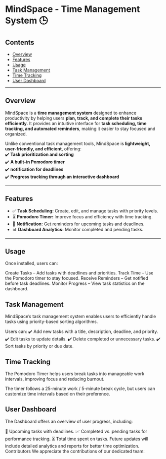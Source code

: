 # **MindSpace - Time Management System** 🕒  

## **Contents**  
- [Overview](#overview)  
- [Features](#features)  
- [Usage](#usage)  
- [Task Management](#task-management)  
- [Time Tracking](#time-tracking)  
- [User Dashboard](#user-dashboard)   

---

## **Overview**  
MindSpace is a **time management system** designed to enhance productivity by helping users **plan, track, and complete their tasks efficiently**. It provides an intuitive interface for **task scheduling, time tracking, and automated reminders**, making it easier to stay focused and organized.  

Unlike conventional task management tools, MindSpace is **lightweight, user-friendly, and efficient**, offering:  
✔️ **Task prioritization and sorting**  
✔️ **A built-in Pomodoro timer**  
✔️ **notification for deadlines**  
✔️ **Progress tracking through an interactive dashboard**  

---

## **Features**  
- ✅ **Task Scheduling:** Create, edit, and manage tasks with priority levels.  
- ⏳ **Pomodoro Timer:** Improve focus and efficiency with time tracking.  
- 🔔 **Notification:** Get reminders for upcoming tasks and deadlines.  
- 📊 **Dashboard Analytics:** Monitor completed and pending tasks.  
---
## **Usage**  
Once installed, users can:

Create Tasks – Add tasks with deadlines and priorities.
Track Time – Use the Pomodoro timer to stay focused.
Receive Reminders – Get notified before task deadlines.
Monitor Progress – View task statistics on the dashboard.
## **Task Management**  
MindSpace’s task management system enables users to efficiently handle tasks using priority-based sorting algorithms.

Users can:
✔️ Add new tasks with a title, description, deadline, and priority.
✔️ Edit tasks to update details.
✔️ Delete completed or unnecessary tasks.
✔️ Sort tasks by priority or due date.

## **Time Tracking**  
The Pomodoro Timer helps users break tasks into manageable work intervals, improving focus and reducing burnout.

The timer follows a 25-minute work / 5-minute break cycle, but users can customize time intervals based on their preference.

## **User Dashboard**  
The Dashboard offers an overview of user progress, including:

📌 Upcoming tasks with deadlines.
📈 Completed vs. pending tasks for performance tracking.
⏳ Total time spent on tasks.
Future updates will include detailed analytics and reports for better time optimization.
Contributors
We appreciate the contributions of our dedicated team:



